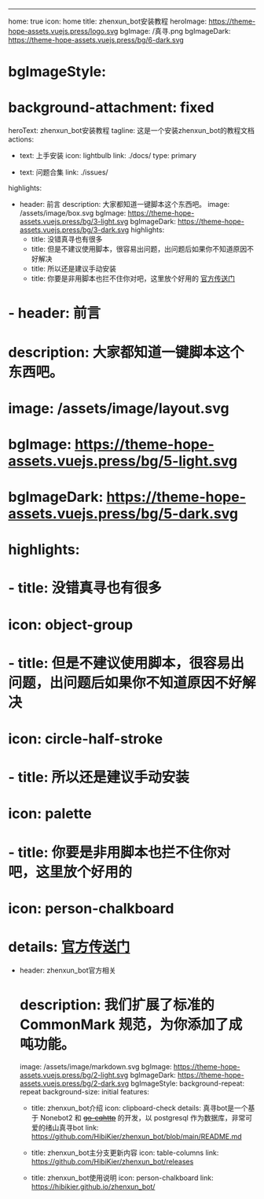 ---
home: true
icon: home
title: zhenxun_bot安装教程
heroImage: https://theme-hope-assets.vuejs.press/logo.svg
bgImage: /真寻.png
bgImageDark: https://theme-hope-assets.vuejs.press/bg/6-dark.svg
# bgImageStyle:
#   background-attachment: fixed
heroText: zhenxun_bot安装教程
tagline: 这是一个安装zhenxun_bot的教程文档
actions:
  - text: 上手安装
    icon: lightbulb
    link: ./docs/
    type: primary

  - text: 问题合集
    link: ./issues/

highlights:
  - header: 前言
    description: 大家都知道一键脚本这个东西吧。
    image: /assets/image/box.svg
    bgImage: https://theme-hope-assets.vuejs.press/bg/3-light.svg
    bgImageDark: https://theme-hope-assets.vuejs.press/bg/3-dark.svg
    highlights:
      - title: 没错真寻也有很多
      - title: 但是不建议使用脚本，很容易出问题，出问题后如果你不知道原因不好解决
      - title: 所以还是建议手动安装
      - title: 你要是非用脚本也拦不住你对吧，这里放个好用的 <a href="https://github.com/zhenxun-org/zhenxun_bot-deploy">官方传送门</a>

  # - header: 前言
  #   description: 大家都知道一键脚本这个东西吧。
  #   image: /assets/image/layout.svg
  #   bgImage: https://theme-hope-assets.vuejs.press/bg/5-light.svg
  #   bgImageDark: https://theme-hope-assets.vuejs.press/bg/5-dark.svg
  #   highlights:
  #     - title: 没错真寻也有很多
  #       icon: object-group

  #     - title: 但是不建议使用脚本，很容易出问题，出问题后如果你不知道原因不好解决
  #       icon: circle-half-stroke

  #     - title: 所以还是建议手动安装
  #       icon: palette

  #     - title: 你要是非用脚本也拦不住你对吧，这里放个好用的
  #       icon: person-chalkboard
  #       details:  <a href="https://github.com/zhenxun-org/zhenxun_bot-deploy">官方传送门</a>

  - header: zhenxun_bot官方相关
    # description: 我们扩展了标准的 CommonMark 规范，为你添加了成吨功能。
    image: /assets/image/markdown.svg
    bgImage: https://theme-hope-assets.vuejs.press/bg/2-light.svg
    bgImageDark: https://theme-hope-assets.vuejs.press/bg/2-dark.svg
    bgImageStyle:
      background-repeat: repeat
      background-size: initial
    features:
      - title: zhenxun_bot介绍
        icon: clipboard-check
        details: 真寻bot是一个基于 <a hred="https://github.com/nonebot/nonebot2">Nonebot2</a> 和 <del><a href="https://github.com/Mrs4s/go-cqhttp">go-cqhttp</a></del> 的开发，以 <a hred="https://www.postgresql.org/">postgresql</a> 作为数据库，非常可爱的绪山真寻bot
        link: https://github.com/HibiKier/zhenxun_bot/blob/main/README.md

      - title: zhenxun_bot主分支更新内容
        icon: table-columns
        link: https://github.com/HibiKier/zhenxun_bot/releases

      - title: zhenxun_bot使用说明
        icon: person-chalkboard
        link: https://hibikier.github.io/zhenxun_bot/
